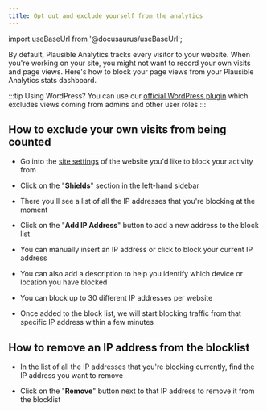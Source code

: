 ```yaml
---
title: Opt out and exclude yourself from the analytics
---
```


import useBaseUrl from '@docusaurus/useBaseUrl';

By default, Plausible Analytics tracks every visitor to your website. When you're working on your site, you might not want to record your own visits and page views. Here's how to block your page views from your Plausible Analytics stats dashboard.
 
:::tip Using WordPress?
You can use our [official WordPress plugin](https://plausible.io/wordpress-analytics-plugin) which excludes views coming from admins and other user roles
:::

## How to exclude your own visits from being counted

* Go into the [site settings](website-settings.md) of the website you'd like to block your activity from

* Click on the "**Shields**" section in the left-hand sidebar

* There you'll see a list of all the IP addresses that you're blocking at the moment

* Click on the "**Add IP Address**" button to add a new address to the block list

* You can manually insert an IP address or click to block your current IP address

* You can also add a description to help you identify which device or location you have blocked

* You can block up to 30 different IP addresses per website
  
* Once added to the block list, we will start blocking traffic from that specific IP address within a few minutes
  
## How to remove an IP address from the blocklist

* In the list of all the IP addresses that you're blocking currently, find the IP address you want to remove

* Click on the "**Remove**" button next to that IP address to remove it from the blocklist
